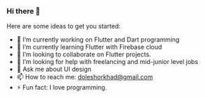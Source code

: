### Hi there 👋

Here are some ideas to get you started:

- 🔭 I’m currently working on Flutter and Dart programming
- 🌱 I’m currently learning Flutter with Firebase cloud 
- 👯 I’m looking to collaborate on Flutter projects.
- 🤔 I’m looking for help with freelancing and mid-junior level jobs
- 💬 Ask me about UI design
- 📫 How to reach me: doleshorkhad@gmail.com
- ⚡ Fun fact: I love programming.

